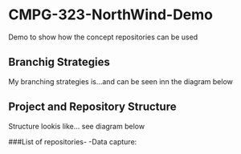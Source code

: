 # CMPG-323-NorthWind-Demo
Demo to show how the concept repositories can be used


## Branchig Strategies
My branching strategies is...and can be seen inn the diagram below

## Project and Repository Structure
Structure lookis like... see diagram below

###List of repositories-
-Data capture: 
